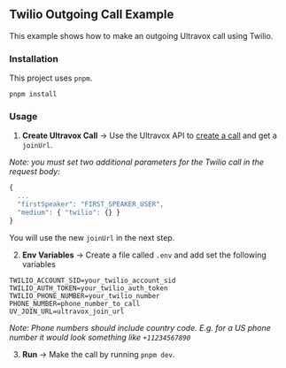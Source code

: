 ## Twilio Outgoing Call Example

This example shows how to make an outgoing Ultravox call using Twilio.

### Installation
This project uses `pnpm`.

`pnpm install`

### Usage
1. **Create Ultravox Call** → Use the Ultravox API to [create a call](http://docs.ultravox.ai/api/calls/#create-call) and get a `joinUrl`.

*Note: you must set two additional parameters for the Twilio call in the request body:*

```javascript
{
  ...
  "firstSpeaker": "FIRST_SPEAKER_USER",
  "medium": { "twilio": {} }
}
```

You will use the new `joinUrl` in the next step.

2. **Env Variables** → Create a file called `.env` and add set the following variables

```
TWILIO_ACCOUNT_SID=your_twilio_account_sid
TWILIO_AUTH_TOKEN=your_twilio_auth_token
TWILIO_PHONE_NUMBER=your_twilio_number
PHONE_NUMBER=phone_number_to_call
UV_JOIN_URL=ultravox_join_url
```

*Note: Phone numbers should include country code. E.g. for a US phone number it would look something like `+11234567890`*

3. **Run** → Make the call by running `pnpm dev`.

